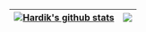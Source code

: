 
| <a href="https://github.com/anuraghazra/github-readme-stats"><img align="center" src="https://github-readme-stats.vercel.app/api?username=hardikroutray&show_icons=true&include_all_commits=true&theme=radical&count_private=true&hide_border=true" alt="Hardik's github stats" /></a> |<a href="https://github.com/anuraghazra/github-readme-stats"><img align="center" src="https://github-readme-stats.vercel.app/api/top-langs/?username=hardikroutray&exclude_repo=hardikroutray.github.io,personal-website&hide=JupyterNotebook&langs_count=4&layout=compact&theme=buefy&hide_border=true" /></a> |
| ------------- | ------------- |

<!--

**hardikroutray/hardikroutray** is a ✨ _special_ ✨ repository because its `README.md` (this file) appears on your GitHub profile.

Here are some ideas to get you started:

- 🔭 I’m currently working on ...
- 🌱 I’m currently learning ...
- 👯 I’m looking to collaborate on ...
- 🤔 I’m looking for help with ...
- 💬 Ask me about ...
- 📫 How to reach me: ...
- 😄 Pronouns: ...
- ⚡ Fun fact: ...
-->
